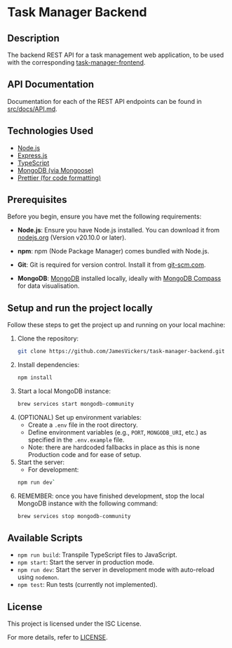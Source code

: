 # Task Manager Backend

## Description

The backend REST API for a task management web application, to be used with the corresponding [task-manager-frontend](https://github.com/JamesVickers/task-manager-frontend).

## API Documentation

Documentation for each of the REST API endpoints can be found in [src/docs/API.md](https://github.com/JamesVickers/task-manager-backend/tree/main/src/docs).

## Technologies Used

- [Node.js](https://nodejs.org/)
- [Express.js](https://expressjs.com/)
- [TypeScript](https://www.typescriptlang.org/)
- [MongoDB (via Mongoose)](https://mongoosejs.com/)
- [Prettier (for code formatting)](https://prettier.io/)

## Prerequisites

Before you begin, ensure you have met the following requirements:

- **Node.js**: Ensure you have Node.js installed. You can download it from [nodejs.org](https://nodejs.org/) (Version v20.10.0 or later).

- **npm**: npm (Node Package Manager) comes bundled with Node.js.

- **Git**: Git is required for version control. Install it from [git-scm.com](https://git-scm.com/downloads).

- **MongoDB**: [MongoDB](https://www.mongodb.com/docs/manual/installation/) installed locally, ideally with [MongoDB Compass](https://www.mongodb.com/docs/compass/current/install/) for data visualisation.

## Setup and run the project locally

Follow these steps to get the project up and running on your local machine:

1. Clone the repository: 
    ```bash
    git clone https://github.com/JamesVickers/task-manager-backend.git
2. Install dependencies: 
    ```bash
    npm install
3. Start a local MongoDB instance:
    ```bash
    brew services start mongodb-community
4. (OPTIONAL) Set up environment variables:
   - Create a `.env` file in the root directory.
   - Define environment variables (e.g., `PORT`, `MONGODB_URI`, etc.) as specified in the `.env.example` file.
   - Note: there are hardcoded fallbacks in place as this is none Production code and for ease of setup.
5. Start the server:
   - For development: 
   ```bash
   npm run dev`
6. REMEMBER: once you have finished development, stop the local MongoDB instance with the following command:
    ```bash
    brew services stop mongodb-community

## Available Scripts

- `npm run build`: Transpile TypeScript files to JavaScript.
- `npm start`: Start the server in production mode.
- `npm run dev`: Start the server in development mode with auto-reload using `nodemon`.
- `npm test`: Run tests (currently not implemented).

## License

This project is licensed under the ISC License.

For more details, refer to [LICENSE](LICENSE).
